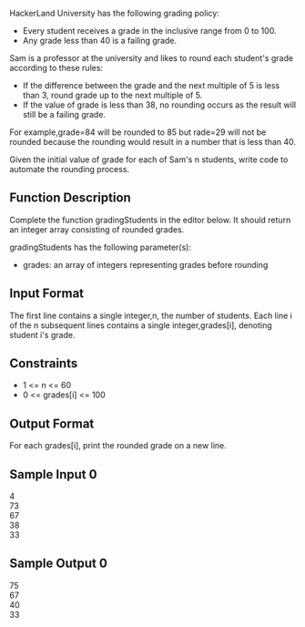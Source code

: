 HackerLand University has the following grading policy:
<ul>
    <li>Every student receives a grade in the inclusive range from 0 to 100.</li>
    <li>Any grade less than 40 is a failing grade.</li>
</ul>
Sam is a professor at the university and likes to round each student's grade according to these rules:
<ul>
    <li>If the difference between the grade and the next multiple of 5 is less than 3, round grade up to the next multiple of 5.</li>
    <li>If the value of grade is less than 38, no rounding occurs as the result will still be a failing grade.</li>
</ul>

For example,grade=84  will be rounded to 85 but rade=29 will not be rounded because the rounding would result in a number that is less than 40.

Given the initial value of grade for each of Sam's n students, write code to automate the rounding process.

<h2>Function Description</h2>

Complete the function gradingStudents in the editor below. It should return an integer array consisting of rounded grades.

gradingStudents has the following parameter(s):
<ul>
    <li>grades: an array of integers representing grades before rounding</li>
 </ul>
 
<h2>Input Format</h2>

The first line contains a single integer,n, the number of students.
Each line i of the n subsequent lines contains a single integer,grades[i], denoting student i's grade.

<h2>Constraints</h2>
<ul>
    <li> 1 <= n <= 60 </li>
    <li> 0 <= grades[i] <= 100 </li>
</ul>

<h2>Output Format</h2>

For each grades[i], print the rounded grade on a new line.

<h2>Sample Input 0</h2>

4<br>
73<br>
67<br>
38<br>
33

<h2>Sample Output 0</h2>

75<br>
67<br>
40<br>
33
